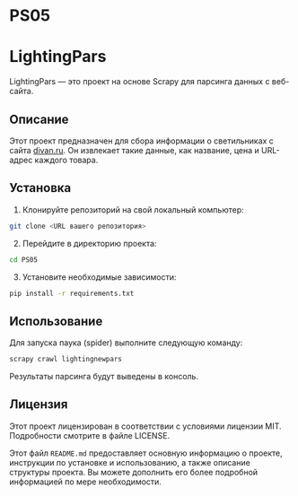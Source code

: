 # PS05
 
# LightingPars

LightingPars — это проект на основе Scrapy для парсинга данных с веб-сайта.

## Описание

Этот проект предназначен для сбора информации о светильниках с сайта [divan.ru](https://divan.ru). Он извлекает такие данные, как название, цена и URL-адрес каждого товара.

## Установка

1. Клонируйте репозиторий на свой локальный компьютер:

```bash
git clone <URL вашего репозитория>
```

2. Перейдите в директорию проекта:

```bash
cd PS05
```

3. Установите необходимые зависимости:

```bash
pip install -r requirements.txt
```

## Использование

Для запуска паука (spider) выполните следующую команду:

```bash
scrapy crawl lightingnewpars
```

Результаты парсинга будут выведены в консоль.

## Лицензия

Этот проект лицензирован в соответствии с условиями лицензии MIT. Подробности смотрите в файле LICENSE.


Этот файл `README.md` предоставляет основную информацию о проекте, инструкции по установке и использованию, а также описание структуры проекта. Вы можете дополнить его более подробной информацией по мере необходимости.
